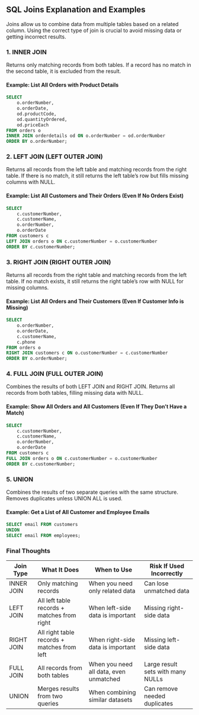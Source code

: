 

## SQL Joins Explanation and Examples

Joins allow us to combine data from multiple tables based on a related column. Using the correct type of join is crucial to avoid missing data or getting incorrect results.

### 1. INNER JOIN
Returns only matching records from both tables. If a record has no match in the second table, it is excluded from the result.

#### Example: List All Orders with Product Details
```sql
SELECT 
    o.orderNumber, 
    o.orderDate, 
    od.productCode, 
    od.quantityOrdered, 
    od.priceEach
FROM orders o
INNER JOIN orderdetails od ON o.orderNumber = od.orderNumber
ORDER BY o.orderNumber;
```

### 2. LEFT JOIN (LEFT OUTER JOIN)
Returns all records from the left table and matching records from the right table. If there is no match, it still returns the left table’s row but fills missing columns with NULL.

#### Example: List All Customers and Their Orders (Even If No Orders Exist)
```sql
SELECT 
    c.customerNumber, 
    c.customerName, 
    o.orderNumber, 
    o.orderDate
FROM customers c
LEFT JOIN orders o ON c.customerNumber = o.customerNumber
ORDER BY c.customerNumber;
```

### 3. RIGHT JOIN (RIGHT OUTER JOIN)
Returns all records from the right table and matching records from the left table. If no match exists, it still returns the right table’s row with NULL for missing columns.

#### Example: List All Orders and Their Customers (Even If Customer Info is Missing)
```sql
SELECT 
    o.orderNumber, 
    o.orderDate, 
    c.customerName, 
    c.phone
FROM orders o
RIGHT JOIN customers c ON o.customerNumber = c.customerNumber
ORDER BY o.orderNumber;
```

### 4. FULL JOIN (FULL OUTER JOIN)
Combines the results of both LEFT JOIN and RIGHT JOIN. Returns all records from both tables, filling missing data with NULL.

#### Example: Show All Orders and All Customers (Even If They Don’t Have a Match)
```sql
SELECT 
    c.customerNumber, 
    c.customerName, 
    o.orderNumber, 
    o.orderDate
FROM customers c
FULL JOIN orders o ON c.customerNumber = o.customerNumber
ORDER BY c.customerNumber;
```

### 5. UNION
Combines the results of two separate queries with the same structure. Removes duplicates unless UNION ALL is used.

#### Example: Get a List of All Customer and Employee Emails
```sql
SELECT email FROM customers
UNION
SELECT email FROM employees;
```

### Final Thoughts
| Join Type  | What It Does | When to Use | Risk If Used Incorrectly |
|------------|-------------|-------------|-------------------------|
| INNER JOIN | Only matching records | When you need only related data | Can lose unmatched data |
| LEFT JOIN | All left table records + matches from right | When left-side data is important | Missing right-side data |
| RIGHT JOIN | All right table records + matches from left | When right-side data is important | Missing left-side data |
| FULL JOIN | All records from both tables | When you need all data, even unmatched | Large result sets with many NULLs |
| UNION | Merges results from two queries | When combining similar datasets | Can remove needed duplicates |

